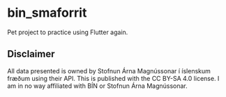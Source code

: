 # bin_smaforrit

Pet project to practice using Flutter again.
 
## Disclaimer

All data presented is owned by Stofnun Árna Magnússonar 
í íslenskum fræðum using their API. This is published with the CC BY-SA 4.0 license.
I am in no way affiliated with BÍN or Stofnun Árna Magnússonar.
